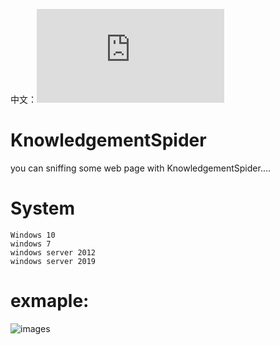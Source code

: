 中文：![README_ZH.md](https://github.com/jhhua/KnowledgementSpider/blob/main/README_ZH.md)


# KnowledgementSpider
you can sniffing some web page with KnowledgementSpider....

# System
   ```
Windows 10
windows 7
windows server 2012
windows server 2019
   ```


# exmaple:
![images](https://github.com/jhhua/KnowledgementSpider/example/xzaliyun.jpg)


